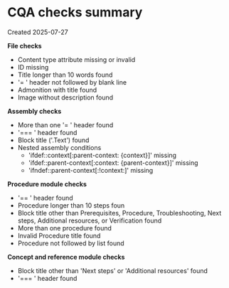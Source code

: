 # CQA checks summary
Created 2025-07-27

**File checks**

- Content type attribute missing or invalid
- ID missing
- Title longer than 10 words found
- '= ' header not followed by blank line
- Admonition with title found
- Image without description found

**Assembly checks**

- More than one '= ' header found
- '=== ' header found
- Block title ('.Text') found
- Nested assembly conditions
  - 'ifdef::context[:parent-context: {context}]' missing
  - 'ifdef::parent-context[:context: {parent-context}]' missing
  - 'ifndef::parent-context[:!context:]' missing

**Procedure module checks**

- '== ' header found
- Procedure longer than 10 steps foun
- Block title other than Prerequisites, Procedure, Troubleshooting, Next steps, Additional resources, or Verification found
- More than one procedure found
- Invalid Procedure title found
- Procedure not followed by list found

**Concept and reference module checks**

- Block title other than 'Next steps' or 'Additional resources' found
- '=== ' header found
